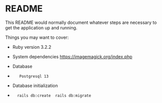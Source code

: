 # README

This README would normally document whatever steps are necessary to get the
application up and running.

Things you may want to cover:

* Ruby version 3.2.2

* System dependencies https://imagemagick.org/index.php

* Database
*        Postgresql 13 

* Database initialization
*       rails db:create  rails db:migrate
